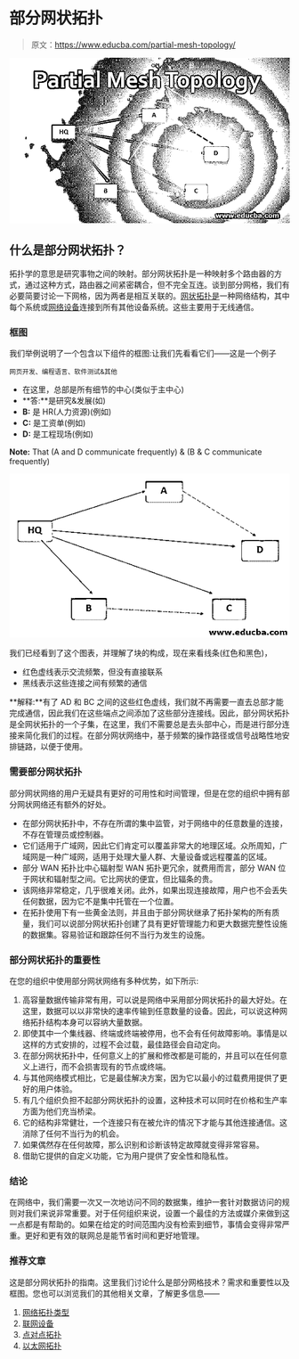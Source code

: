 # 部分网状拓扑

> 原文：<https://www.educba.com/partial-mesh-topology/>

![Partial Mesh Topology](img/f7cc9588654b06eadf3ba7d42418075a.png)



## 什么是部分网状拓扑？

拓扑学的意思是研究事物之间的映射。部分网状拓扑是一种映射多个路由器的方式，通过这种方式，路由器之间紧密耦合，但不完全互连。谈到部分网格，我们有必要简要讨论一下网格，因为两者是相互关联的。[网状拓扑是](https://www.educba.com/what-is-mesh-topology/)一种网络结构，其中每个系统或[网络设备](https://www.educba.com/types-of-network-devices/)连接到所有其他设备系统。这些主要用于无线通信。

### 框图

我们举例说明了一个包含以下组件的框图:让我们先看看它们——这是一个例子

<small>网页开发、编程语言、软件测试&其他</small>

*   在这里，总部是所有细节的中心(类似于主中心)
*   **答:**是研究&发展(如)
*   **B:** 是 HR(人力资源)(例如)
*   **C:** 是工资单(例如)
*   **D:** 是工程现场(例如)

**Note:** That (A and D communicate frequently) & (B & C communicate frequently)

![Block Diagram](img/14dab04a100b459b43b500f7c9c656ca.png)



我们已经看到了这个图表，并理解了块的构成，现在来看线条(红色和黑色)，

*   红色虚线表示交流频繁，但没有直接联系
*   黑线表示这些连接之间有频繁的通信

**解释:**有了 AD 和 BC 之间的这些红色虚线，我们就不再需要一直去总部才能完成通信，因此我们在这些端点之间添加了这些部分连接线。因此，部分网状拓扑是全网状拓扑的一个子集，在这里，我们不需要总是去头部中心，而是进行部分连接来简化我们的过程。在部分网状网络中，基于频繁的操作路径或信号战略性地安排链路，以便于使用。

### 需要部分网状拓扑

部分网状网络的用户无疑具有更好的可用性和时间管理，但是在您的组织中拥有部分网状网络还有额外的好处。

*   在部分网状拓扑中，不存在所谓的集中监管，对于网络中的任意数量的连接，不存在管理员或控制器。
*   它们适用于广域网，因此它们肯定可以覆盖非常大的地理区域。众所周知，广域网是一种广域网，适用于处理大量人群、大量设备或远程覆盖的区域。
*   部分 WAN 拓扑比中心辐射型 WAN 拓扑更冗余，就费用而言，部分 WAN 位于网状和辐射型之间。它比网状的便宜，但比辐条的贵。
*   该网络非常稳定，几乎很难关闭。此外，如果出现连接故障，用户也不会丢失任何数据，因为它不是集中托管在一个位置。
*   在拓扑使用下有一些黄金法则，并且由于部分网状继承了拓扑架构的所有质量，我们可以说部分网状拓扑创建了具有更好管理能力和更大数据完整性设施的数据集。容易验证和跟踪任何不当行为发生的设施。

### 部分网状拓扑的重要性

在您的组织中使用部分网状网络有多种优势，如下所示:

1.  高容量数据传输非常有用，可以说是网络中采用部分网状拓扑的最大好处。在这里，数据可以以非常快的速率传输到任意数量的设备。因此，可以说这种网络拓扑结构本身可以容纳大量数据。
2.  即使其中一个集线器、终端或终端被停用，也不会有任何故障影响。事情是以这样的方式安排的，过程不会过载，最佳路径会自动定向。
3.  在部分网状拓扑中，任何意义上的扩展和修改都是可能的，并且可以在任何意义上进行，而不会损害现有的节点或终端。
4.  与其他网络模式相比，它是最佳解决方案，因为它以最小的过载费用提供了更好的用户体验。
5.  有几个组织负担不起部分网状拓扑的设置，这种技术可以同时在价格和生产率方面为他们充当桥梁。
6.  它的结构非常健壮，一个连接只有在被允许的情况下才能与其他连接通信。这消除了任何不当行为的机会。
7.  如果偶然存在任何故障，那么识别和诊断该特定故障就变得非常容易。
8.  借助它提供的自定义功能，它为用户提供了安全性和隐私性。

### 结论

在网络中，我们需要一次又一次地访问不同的数据集，维护一套针对数据访问的规则对我们来说非常重要。对于任何组织来说，设置一个最佳的方法或媒介来做到这一点都是有帮助的。如果在给定的时间范围内没有检索到细节，事情会变得非常严重。更好和更有效的联网总是能节省时间和更好地管理。

### 推荐文章

这是部分网状拓扑的指南。这里我们讨论什么是部分网格技术？需求和重要性以及框图。您也可以浏览我们的其他相关文章，了解更多信息——

1.  [网络拓扑类型](https://www.educba.com/types-of-network-topology/)
2.  [联网设备](https://www.educba.com/networking-devices/)
3.  [点对点拓扑](https://www.educba.com/point-to-point-topology/)
4.  [以太网拓扑](https://www.educba.com/ethernet-topology/)





